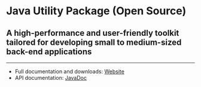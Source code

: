 # Java Utility Package (Open Source)

## A high-performance and user-friendly toolkit tailored for developing small to medium-sized back-end applications

---

- Full documentation and downloads: [Website](https://java-util.k43.ch)
- API documentation: [JavaDoc](https://andybrunner.github.io/Java-Utility-Package/ch/k43/util/package-summary.html)

